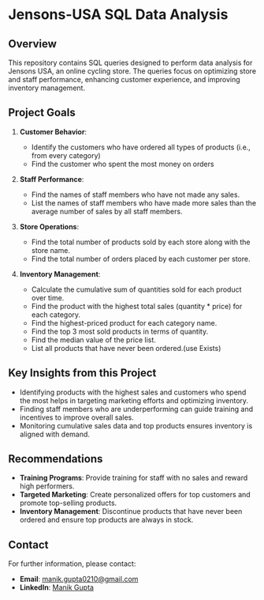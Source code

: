 # Jensons-USA SQL Data Analysis

## Overview
This repository contains SQL queries designed to perform data analysis for Jensons USA, an online cycling store. The queries focus on optimizing store and staff performance, enhancing customer experience, and improving inventory management.

## Project Goals
1. **Customer Behavior**:
   - Identify the customers who have ordered all types of products (i.e., from every category)
   - Find the customer who spent the most money on orders
 
2. **Staff Performance**:
   - Find the names of staff members who have not made any sales.
   - List the names of staff members who have made more sales than the average number of sales by all staff members.

3. **Store Operations**:
   - Find the total number of products sold by each store along with the store name.
   - Find the total number of orders placed by each customer per store.

4. **Inventory Management**:
   - Calculate the cumulative sum of quantities sold for each product over time.
   - Find the product with the highest total sales (quantity * price) for each category.
   - Find the highest-priced product for each category name.
   - Find the top 3 most sold products in terms of quantity.
   - Find the median value of the price list.
   - List all products that have never been ordered.(use Exists)
  
## Key Insights from this Project
- Identifying products with the highest sales and customers who spend the most helps in targeting marketing efforts and optimizing inventory.
- Finding staff members who are underperforming can guide training and incentives to improve overall sales.
- Monitoring cumulative sales data and top products ensures inventory is aligned with demand.

## Recommendations
- **Training Programs**: Provide training for staff with no sales and reward high performers.
- **Targeted Marketing**: Create personalized offers for top customers and promote top-selling products.
- **Inventory Management**: Discontinue products that have never been ordered and ensure top products are always in stock.

## Contact
For further information, please contact:

- **Email**: [manik.gupta0210@gmail.com](mailto:manik.gupta0210@gmail.com)
- **LinkedIn**: [Manik Gupta](http://www.linkedin.com/in/isthatmanik)
```
